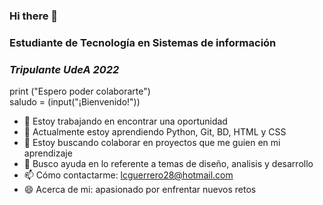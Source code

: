 ### Hi there 👋

### Estudiante de Tecnología en Sistemas de información<br/>
### *Tripulante UdeA 2022*

print ("Espero poder colaborarte")<br/>
saludo = (input("¡Bienvenido!"))

- 🔭 Estoy trabajando en encontrar una oportunidad
- 🌱 Actualmente estoy aprendiendo Python, Git, BD, HTML y CSS
- 👯 Estoy buscando colaborar en proyectos que me guien en mi aprendizaje
- 🤔 Busco ayuda en lo referente a temas de diseño, analisis y desarrollo
- 📫 Cómo contactarme: lcguerrero28@hotmail.com
- 😄 Acerca de mi: apasionado por enfrentar nuevos retos
